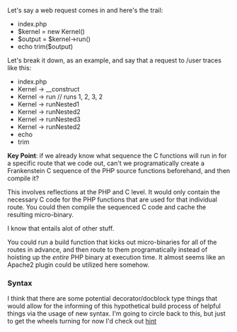 Let's say a web request comes in and here's the trail:

- index.php
- $kernel = new Kernel()
- $output = $kernel->run()
- echo trim($output)

Let's break it down, as an example, and say that a request to /user traces like this:

- index.php
- Kernel -> __construct
- Kernel -> run // runs 1, 2, 3, 2
- Kernel -> runNested1
- Kernel -> runNested2
- Kernel -> runNested3
- Kernel -> runNested2
- echo
- trim

**Key Point**: if we already know what sequence the C functions will run in for a specific route that we code out, can't we programatically create a Frankenstein C sequence of the PHP source functions beforehand, and then compile it?

This involves reflections at the PHP and C level. It would only contain the necessary C code for the PHP functions that are used for that individual route. You could then compile the sequenced C code and cache the resulting micro-binary.

I know that entails alot of other stuff.

You could run a build function that kicks out micro-binaries for all of the routes in advance, and then route to them programatically instead of hoisting up the *entire* PHP binary at execution time. It almost seems like an Apache2 plugin could be utilized here somehow.

### Syntax
I think that there are some potential decorator/docblock type things that would allow for the informing of this hypothetical build process of helpful things via the usage of new syntax. I'm going to circle back to this, but just to get the wheels turning for now I'd check out [hint](https://github.com/dharkflower/syntax/blob/main/php_4_hint.md)
